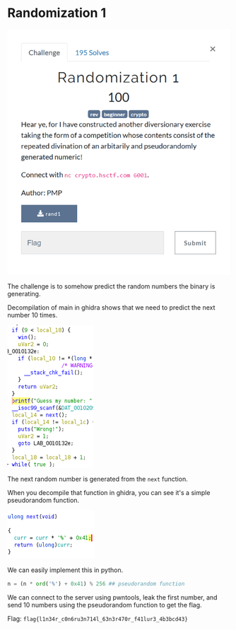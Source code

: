 # Randomization 1

![](https://raw.githubusercontent.com/deut-erium/WriteUps/master/HSCTF/crypto/Randomization%201/Capture.PNG)

The challenge is to somehow predict the random numbers the binary is generating.

Decompilation of main in ghidra shows that we need to predict the next number 10 times.

![](main.png)

The next random number is generated from the `next` function.

When you decompile that function in ghidra, you can see it's a simple pseudorandom function.

![](pseudo.png)

We can easily implement this in python.

```python
n = (n * ord('%') + 0x41) % 256 ## pseudorandom function
```

We can connect to the server using pwntools, leak the first number, and send 10 numbers using the pseudorandom function to get the flag.

Flag: `flag{l1n34r_c0n6ru3n714l_63n3r470r_f41lur3_4b3bcd43}`
